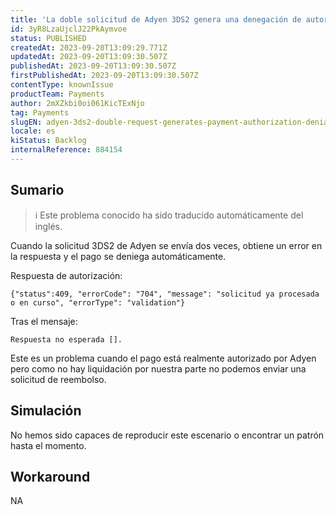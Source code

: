 ```yaml
---
title: 'La doble solicitud de Adyen 3DS2 genera una denegación de autorización de pago'
id: 3yR8LzaUjclJ22PkAymvoe
status: PUBLISHED
createdAt: 2023-09-20T13:09:29.771Z
updatedAt: 2023-09-20T13:09:30.507Z
publishedAt: 2023-09-20T13:09:30.507Z
firstPublishedAt: 2023-09-20T13:09:30.507Z
contentType: knownIssue
productTeam: Payments
author: 2mXZkbi0oi061KicTExNjo
tag: Payments
slugEN: adyen-3ds2-double-request-generates-payment-authorization-denial
locale: es
kiStatus: Backlog
internalReference: 884154
---
```


## Sumario

>ℹ️ Este problema conocido ha sido traducido automáticamente del inglés.


Cuando la solicitud 3DS2 de Adyen se envía dos veces, obtiene un error en la respuesta y el pago se deniega automáticamente.

Respuesta de autorización:

`{"status":409, "errorCode": "704", "message": "solicitud ya procesada o en curso", "errorType": "validation"}`

Tras el mensaje:

`Respuesta no esperada [].`

Este es un problema cuando el pago está realmente autorizado por Adyen pero como no hay liquidación por nuestra parte no podemos enviar una solicitud de reembolso.


##

## Simulación


No hemos sido capaces de reproducir este escenario o encontrar un patrón hasta el momento.



## Workaround


NA




